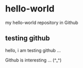 # hello-world
my hello-world repository in Github

## testing github
hello, i am testing github ...

Github is interesting ... (^_^)


